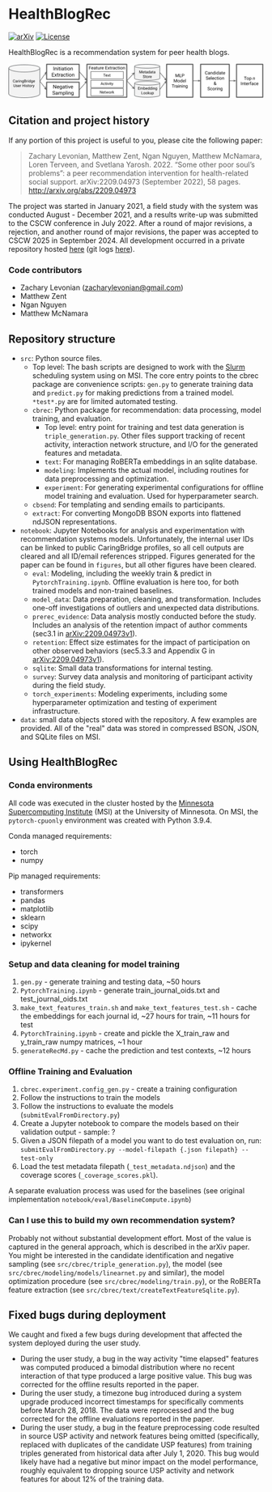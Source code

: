 # HealthBlogRec

[![arXiv](https://img.shields.io/badge/arXiv-2209.04973-b31b1b.svg)](https://arxiv.org/abs/2209.04973)
[![License](https://img.shields.io/github/license/levon003/HealthBlogRec)](https://github.com/levon003/HealthBlogRec/blob/main/LICENSE)

HealthBlogRec is a recommendation system for peer health blogs.

![Recommender system overview](/figures/rec_system_overview.png)

## Citation and project history

If any portion of this project is useful to you, please cite the following paper: 

>Zachary Levonian, Matthew Zent, Ngan Nguyen, Matthew McNamara, Loren Terveen, and Svetlana Yarosh. 2022. “Some other poor soul’s problems”: a peer recommendation intervention for health-related social support. arXiv:2209.04973 (September 2022), 58 pages. http://arxiv.org/abs/2209.04973

The project was started in January 2021, a field study with the system was conducted August - December 2021, and a results write-up was submitted to the CSCW conference in July 2022. After a round of major revisions, a rejection, and another round of major revisions, the paper was accepted to CSCW 2025 in September 2024. All development occurred in a private repository hosted [here](https://github.com/umncs-caringbridge/recsys-peer-match) (git logs [here](/gitlog.txt)).

### Code contributors
 - Zachary Levonian (<zacharylevonian@gmail.com>)
 - Matthew Zent
 - Ngan Nguyen
 - Matthew McNamara

## Repository structure

 - `src`: Python source files.
   - Top level: The bash scripts are designed to work with the [Slurm](https://slurm.schedmd.com/documentation.html) scheduling system using on MSI. The core entry points to the cbrec package are convenience scripts: `gen.py` to generate training data and `predict.py` for making predictions from a trained model. `*test*.py` are for limited automated testing.
   - `cbrec`: Python package for recommendation: data processing, model training, and evaluation.
     - Top level: entry point for training and test data generation is `triple_generation.py`. Other files support tracking of recent activity, interaction network structure, and I/O for the generated features and metadata.
     - `text`: For managing RoBERTa embeddings in an sqlite database.
     - `modeling`: Implements the actual model, including routines for data preprocessing and optimization.
     - `experiment`: For generating experimental configurations for offline model training and evaluation. Used for hyperparameter search.
   - `cbsend`: For templating and sending emails to participants.
   - `extract`: For converting MongoDB BSON exports into flattened ndJSON representations.
 - `notebook`: Jupyter Notebooks for analysis and experimentation with recommendation systems models.  Unfortunately, the internal user IDs can be linked to public CaringBridge profiles, so all cell outputs are cleared and all ID/email references stripped. Figures generated for the paper can be found in `figures`, but all other figures have been cleared.
   - `eval`: Modeling, including the weekly train & predict in `PytorchTraining.ipynb`.  Offline evaluation is here too, for both trained models and non-trained baselines.
   - `model_data`: Data preparation, cleaning, and transformation. Includes one-off investigations of outliers and unexpected data distributions.
   - `prerec_evidence`: Data analysis mostly conducted before the study. Includes an analysis of the retention impact of author comments (sec3.1 in [arXiv:2209.04973v1](https://arxiv.org/abs/2209.04973v1)).
   - `retention`: Effect size estimates for the impact of participation on other observed behaviors (sec5.3.3 and Appendix G in [arXiv:2209.04973v1](https://arxiv.org/abs/2209.04973v1)).
   - `sqlite`: Small data transformations for internal testing.
   - `survey`: Survey data analysis and monitoring of participant activity during the field study.
   - `torch_experiments`: Modeling experiments, including some hyperparameter optimization and testing of experiment infrastructure.
 - `data`: small data objects stored with the repository. A few examples are provided. All of the "real" data was stored in compressed BSON, JSON, and SQLite files on MSI.


## Using HealthBlogRec 

### Conda environments

All code was executed in the cluster hosted by the [Minnesota Supercomputing Institute](https://www.msi.umn.edu/) (MSI) at the University of Minnesota.
On MSI, the `pytorch-cpuonly` environment was created with Python 3.9.4.

Conda managed requirements:
 - torch
 - numpy
 
Pip managed requirements:
 - transformers
 - pandas
 - matplotlib
 - sklearn
 - scipy
 - networkx
 - ipykernel
 
### Setup and data cleaning for model training

1. `gen.py` - generate training and testing data, ~50 hours
2. `PytorchTraining.ipynb` - generate train_journal_oids.txt and test_journal_oids.txt
3. `make_text_features_train.sh` and `make_text_features_test.sh` - cache the embeddings for each journal id, ~27 hours for train, ~11 hours for test
4. `PytorchTraining.ipynb` - create and pickle the X_train_raw and y_train_raw numpy matrices, ~1 hour
5. `generateRecMd.py` - cache the prediction and test contexts, ~12 hours

### Offline Training and Evaluation

1. `cbrec.experiment.config_gen.py` - create a training configuration
2. Follow the instructions to train the models
3. Follow the instructions to evaluate the models (`submitEvalFromDirectory.py`)
4. Create a Jupyter notebook to compare the models based on their validation output - sample: ?
5. Given a JSON filepath of a model you want to do test evaluation on, run: `submitEvalFromDirectory.py --model-filepath {.json filepath} --test-only`
6. Load the test metadata filepath (`_test_metadata.ndjson`) and the coverage scores (`_coverage_scores.pkl`).

A separate evaluation process was used for the baselines (see original implementation `notebook/eval/BaselineCompute.ipynb`)

### Can I use this to build my own recommendation system?

Probably not without substantial development effort.  Most of the value is captured in the general approach, which is described in the arXiv paper. You might be interested in the candidate identification and negative sampling (see `src/cbrec/triple_generation.py`), the model (see `src/cbrec/modeling/models/linearnet.py` and similar), the model optimization procedure (see `src/cbrec/modeling/train.py`), or the RoBERTa feature extraction (see `src/cbrec/text/createTextFeatureSqlite.py`).

## Fixed bugs during deployment

We caught and fixed a few bugs during development that affected the system deployed during the user study.

 - During the user study, a bug in the way activity "time elapsed" features was computed produced a bimodal distribution where no recent interaction of that type produced a large positive value.  This bug was corrected for the offline results reported in the paper.
 - During the user study, a timezone bug introduced during a system upgrade produced incorrect timestamps for specifically comments before March 28, 2018.  The data were reprocessed and the bug corrected for the offline evaluations reported in the paper.
 - During the user study, a bug in the feature preprocessing code resulted in source USP activity and network features being omitted (specifically, replaced with duplicates of the candidate USP features) from training triples generated from historical data after July 1, 2020. This bug would likely have had a negative but minor impact on the model performance, roughly equivalent to dropping source USP activity and network features for about 12% of the training data.
 
 
